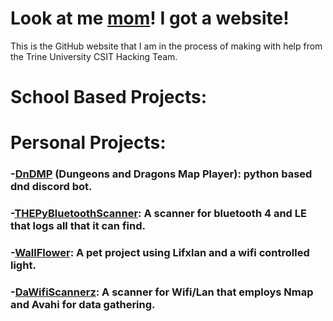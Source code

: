 # Look at me [mom](https://imgur.com/a/MIYUKIF)! I got a website!
This is the GitHub website that I am in the process of making with help from the Trine University CSIT Hacking Team.

# School Based Projects:

# Personal Projects:
### -[**DnDMP**](https://github.com/NinjaKittayPK/DnDMP) (Dungeons and Dragons Map Player): python based dnd discord bot.
### -[**THEPyBluetoothScanner**](https://github.com/NinjaKittayPK/THEBluePyScanner): A scanner for bluetooth 4 and LE that logs all that it can find.
### -[**WallFlower**](https://github.com/NinjaKittayPK/Wallflower): A pet project using Lifxlan and a wifi controlled light.
### -[**DaWifiScannerz**](https://github.com/NinjaKittayPK/DaWifiScannerz): A scanner for Wifi/Lan that employs Nmap and Avahi for data gathering.
